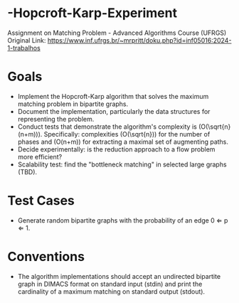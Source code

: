 # -Hopcroft-Karp-Experiment
Assignment on Matching Problem - Advanced Algorithms Course (UFRGS)
Original Link: https://www.inf.ufrgs.br/~mrpritt/doku.php?id=inf05016:2024-1-trabalhos

# Goals

  * Implement the Hopcroft-Karp algorithm that solves the maximum matching problem in bipartite graphs.
  * Document the implementation, particularly the data structures for representing the problem.
  * Conduct tests that demonstrate the algorithm's complexity is \(O(\sqrt{n}(n+m))\). Specifically: complexities \(O(\sqrt{n})\) for the number of phases and \(O(n+m)\) for extracting a maximal set of augmenting paths.
  * Decide experimentally: is the reduction approach to a flow problem more efficient?
  * Scalability test: find the "bottleneck matching" in selected large graphs (TBD).

# Test Cases
 * Generate random bipartite graphs with the probability of an edge 0 ⇐ p ⇐ 1.

# Conventions
 * The algorithm implementations should accept an undirected bipartite graph in DIMACS format on standard input (stdin) and print the cardinality of a maximum matching on standard output (stdout).

